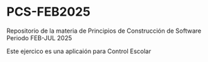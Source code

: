 # PCS-FEB2025
Repositorio de la materia de Principios de Construcción de Software Periodo FEB-JUL 2025

Este ejercico es una aplicaión para Control Escolar
